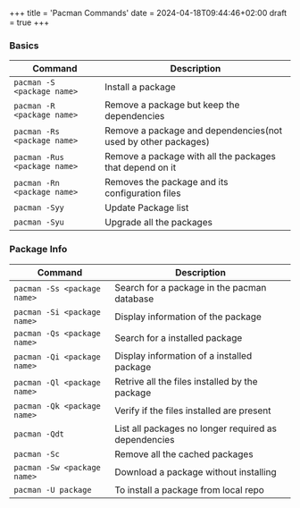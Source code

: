+++
title = 'Pacman Commands'
date = 2024-04-18T09:44:46+02:00
draft = true
+++

### Basics

| Command                      | Description                                                   |
| ---                          | ---                                                           |
| `pacman -S <package name>`   | Install a package                                             |
| `pacman -R <package name>`   | Remove a package but keep the dependencies                    |
| `pacman -Rs <package name>`  | Remove a package and dependencies(not used by other packages) |
| `pacman -Rus <package name>` | Remove a package with all the packages that depend on it      |
| `pacman -Rn <package name>`  | Removes the package and its configuration files               |
| `pacman -Syy`                | Update Package list                                           |
| `pacman -Syu`                | Upgrade all the packages                                      |

### Package Info

| Command                      | Description                                                   |
| ---                          | ---                                                           |
| `pacman -Ss <package name>`  | Search for a package in the pacman database                   |
| `pacman -Si <package name>`  | Display information of the package                            |
| `pacman -Qs <package name>`  | Search for a installed package                                |
| `pacman -Qi <package name>`  | Display information of a installed package                    |
| `pacman -Ql <package name>`  | Retrive all the files installed by the package                |
| `pacman -Qk <package name>`  | Verify if the files installed are present                     |
| `pacman -Qdt`                | List all packages no longer required as dependencies          |
| `pacman -Sc`                 | Remove all the cached packages                                |
| `pacman -Sw <package name>`  | Download a package without installing                         |
| `pacman -U package`          | To install a package from local repo                          |
